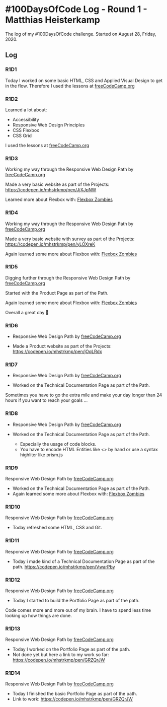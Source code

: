 # #100DaysOfCode Log - Round 1 - Matthias Heisterkamp

The log of my #100DaysOfCode challenge. Started on August 28, Friday, 2020.

## Log

### R1D1 
Today I worked on some basic HTML, CSS and Applied Visual Design to get in the flow.
Therefore I used the lessons at [freeCodeCamp.org](https://www.freecodecamp.org/)

### R1D2
Learned a lot about:
- Accessibility
- Responsive Web Design Principles
- CSS Flexbox
- CSS Grid

I used the lessons at [freeCodeCamp.org](https://www.freecodecamp.org/)

### R1D3
Working my way through the Responsive Web Design Path by [freeCodeCamp.org](https://www.freecodecamp.org/) 

Made a very basic website as part of the Projects:
https://codepen.io/mhstrkmp/pen/JjXJpNW

Learned more about Flexbox with:
[Flexbox Zombies](https://geddski.teachable.com/p/flexbox-zombies)

### R1D4
Working my way through the Responsive Web Design Path by [freeCodeCamp.org](https://www.freecodecamp.org/) 

Made a very basic website with survey as part of the Projects:
https://codepen.io/mhstrkmp/pen/yLOXreK

Again learned some more about Flexbox with:
[Flexbox Zombies](https://geddski.teachable.com/p/flexbox-zombies)

### R1D5
Digging further through the Responsive Web Design Path by [freeCodeCamp.org](https://www.freecodecamp.org/) 

Started with the Product Page as part of the Path.

Again learned some more about Flexbox with:
[Flexbox Zombies](https://geddski.teachable.com/p/flexbox-zombies)

Overall a great day 🚀

### R1D6
- Responsive Web Design Path by [freeCodeCamp.org](https://www.freecodecamp.org/) 

- Made a Product website as part of the Projects: https://codepen.io/mhstrkmp/pen/jOqLRdx

### R1D7
- Responsive Web Design Path by [freeCodeCamp.org](https://www.freecodecamp.org/) 

- Worked on the Technical Documentation Page as part of the Path.

Sometimes you have to go the extra mile and make your day longer than 24 hours if you want to reach your goals ...

### R1D8
- Responsive Web Design Path by [freeCodeCamp.org](https://www.freecodecamp.org/) 

- Worked on the Technical Documentation Page as part of the Path.
  - Especially the usage of code blocks.
  - You have to encode HTML Entities like <> by hand or use a syntax highliter like prism.js
  
### R1D9
Responsive Web Design Path by [freeCodeCamp.org](https://www.freecodecamp.org/) 

- Worked on the Technical Documentation Page as part of the Path.
- Again learned some more about Flexbox with:
[Flexbox Zombies](https://geddski.teachable.com/p/flexbox-zombies)

### R1D10
Responsive Web Design Path by [freeCodeCamp.org](https://www.freecodecamp.org/) 
- Today refreshed some HTML, CSS and Git.

### R1D11
Responsive Web Design Path by [freeCodeCamp.org](https://www.freecodecamp.org/) 
- Today i made kind of a Technical Documentation Page as part of the path. https://codepen.io/mhstrkmp/pen/VwarPby

### R1D12
Responsive Web Design Path by [freeCodeCamp.org](https://www.freecodecamp.org/) 
- Today I started to build the Portfolio Page as part of the path.

Code comes more and more out of my brain.
I have to spend less time looking up how things are done.

### R1D13
Responsive Web Design Path by [freeCodeCamp.org](https://www.freecodecamp.org/)
- Today I worked on the Portfolio Page as part of the path.
- Not done yet but here a link to my work so far: https://codepen.io/mhstrkmp/pen/GRZQrJW

### R1D14
Responsive Web Design Path by [freeCodeCamp.org](https://www.freecodecamp.org/)
- Today I finished the basic Portfolio Page as part of the path.
- Link to work: https://codepen.io/mhstrkmp/pen/GRZQrJW


   



